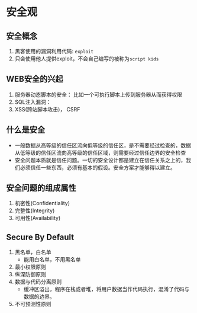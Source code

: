 # 安全观

## 安全概念

1. 黑客使用的漏洞利用代码: `exploit`
2. 只会使用他人提供exploit，不会自己编写的被称为`script kids`

## WEB安全的兴起

1. 服务器动态脚本的安全： 比如一个可执行脚本上传到服务器从而获得权限
2. SQL注入漏洞： 
3. XSS(跨站脚本攻击)， CSRF

## 什么是安全

* 一般数据从高等级的信任区流向低等级的信任区，是不需要经过检查的，数据从低等级的信任区流向高等级的信任区域，则需要经过信任边界的安全检查
* 安全问题本质就是信任问题。一切的安全设计都是建立在信任关系之上的，我们必须信任一些东西，必须有基本的假设。安全方案才能够得以建立。

## 安全问题的组成属性

1. 机密性(Confidentiality)
2. 完整性(Integrity)
3. 可用性(Availability)

## Secure By Default

1. 黑名单，白名单
   * 能用白名单，不用黑名单
2. 最小权限原则
3. 纵深防御原则
4. 数据与代码分离原则 
   * 缓冲区溢出，程序在栈或者堆，将用户数据当作代码执行，混淆了代码与数据的边界。
5. 不可预测性原则